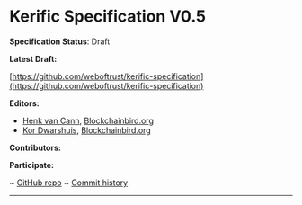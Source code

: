 Kerific Specification V0.5
==================

**Specification Status**: Draft

**Latest Draft:**

[https://github.com/weboftrust/kerific-specification](https://github.com/weboftrust/kerific-specification)

**Editors:**

- [Henk van Cann](https://github.com/henkvancann), [Blockchainbird.org](https://blockchainbird.org)
- [Kor Dwarshuis](https://github.com/kordwarshuis), [Blockchainbird.org](https://blockchainbird.org)

**Contributors:**

<!-- -->

**Participate:**

~ [GitHub repo](https://github.com/weboftrust/kerific-specification)
~ [Commit history](https://github.com/weboftrust/kerific-specification/commits/main)

------------------------------------